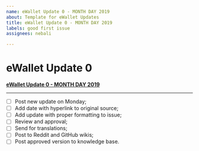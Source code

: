 ```yaml
---
name: eWallet Update 0 - MONTH DAY 2019
about: Template for eWallet Updates
title: eWallet Update 0 - MONTH DAY 2019
labels: good first issue
assignees: nebali

---
```


# eWallet Update 0
**[eWallet Update 0 - MONTH DAY 2019]()**

***

- [ ] Post new update on Monday;
- [ ] Add date with hyperlink to original source;
- [ ] Add update with proper formatting to issue;
- [ ] Review and approval;
- [ ] Send for translations;
- [ ] Post to Reddit and GitHub wikis;
- [ ] Post approved version to knowledge base.
